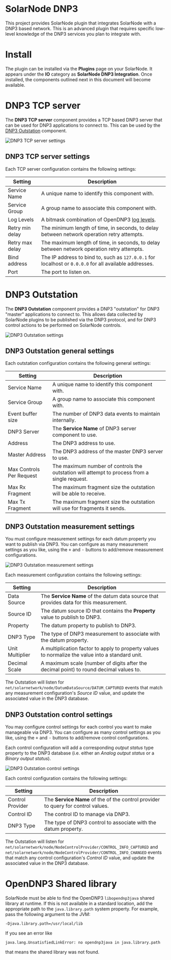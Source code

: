 # SolarNode DNP3

This project provides SolarNode plugin that integrates SolarNode with a DNP3 based 
network. This is an advanced plugin that requires specific low-level knowledge of the 
DNP3 services you plan to integrate with.

# Install

The plugin can be installed via the **Plugins** page on your SolarNode. It
appears under the **IO** category as **SolarNode DNP3 Integration**. Once installed,
the components outlined next in this document will become available.

# DNP3 TCP server

The **DNP3 TCP server** component provides a TCP based DNP3 server that can be used for DNP3
applications to connect to. This can be used by the [DNP3 Outstation](#dnp3-outstation) component.

![DNP3 TCP server settings](docs/solarnode-dnp3-tcp-server-settings.png)

## DNP3 TCP server settings

Each TCP server configuration contains the following settings:

| Setting         | Description                                      |
|-----------------|--------------------------------------------------|
| Service Name    | A unique name to identify this component with. |
| Service Group   | A group name to associate this component with. |
| Log Levels      | A bitmask combination of OpenDNP3 [log levels][log-levels]. |
| Retry min delay | The minimum length of time, in seconds, to delay between network operation retry attempts. |
| Retry max delay | The maximum length of time, in seconds, to delay between network operation retry attempts. |
| Bind address    | The IP address to bind to, such as `127.0.0.1` for localhost or `0.0.0.0` for all available addresses. |
| Port            | The port to listen on. |


# DNP3 Outstation

The **DNP3 Outstation** component provides a DNP3 "outstation" for DNP3 "master" applications
to connect to. This allows data collected by SolarNode plugins to be published via the DNP3
protocol, and for DNP3 control actions to be performed on SolarNode controls.

![DNP3 Outstation settings](docs/solarnode-dnp3-outstation-settings.png)

## DNP3 Outstation general settings

Each outstation configuration contains the following general settings:

| Setting                  | Description                                      |
|--------------------------|--------------------------------------------------|
| Service Name             | A unique name to identify this component with. |
| Service Group            | A group name to associate this component with. |
| Event buffer size        | The number of DNP3 data events to maintain internally. |
| DNP3 Server              | The **Service Name** of DNP3 server component to use. |
| Address                  | The DNP3 address to use.|
| Master Address           | The DNP3 address of the master DNP3 server to use. |
| Max Controls Per Request | The maximum number of controls the outstation will attempt to process from a single request. |
| Max Rx Fragment          | The maximum fragment size the outstation will be able to receive. |
| Max Tx Fragment          | The maximum fragment size the outstation will use for fragments it sends. |

## DNP3 Outstation measurement settings

You must configure measurement settings for each datum property you want to publish via DNP3.
You can configure as many measurement settings as you like, using the <kbd>+</kbd> and <kbd>-</kbd>
buttons to add/remove measurement configurations.

![DNP3 Outstation measurement settings](docs/solarnode-dnp3-outstation-measurement-settings.png)

Each measurement configuration contains the following settings:

| Setting         | Description                                                                            |
|-----------------|----------------------------------------------------------------------------------------|
| Data Source     | The **Service Name** of the datum data source that provides data for this measurement. |
| Source ID       | The datum source ID that contains the **Property** value to publish to DNP3. |
| Property        | The datum property to publish to DNP3. |
| DNP3 Type       | The type of DNP3 measurement to associate with the datum property. |
| Unit Multiplier | A multiplication factor to apply to property values to normalize the value into a standard unit. |
| Decimal Scale   | A maximum scale (number of digits after the decimal point) to round decimal values to. |

The Outstation will listen for `net/solarnetwork/node/DatumDataSource/DATUM_CAPTURED` events that 
match any measurement configuration's _Source ID_ value, and update the associated value in the DNP3 database.

## DNP3 Outstation control settings

You may configure control settings for each control you want to make manageable via DNP3.
You can configure as many control settings as you like, using the <kbd>+</kbd> and <kbd>-</kbd>
buttons to add/remove control configurations.

Each control configuration will add a corresponding _output status_ type property to the DNP3 database
(i.e. either an _Analog output status_ or a _Binary output status_).

![DNP3 Outstation control settings](docs/solarnode-dnp3-outstation-control-settings.png)

Each control configuration contains the following settings:

| Setting          | Description                                                                            |
|------------------|----------------------------------------------------------------------------------------|
| Control Provider | The **Service Name** of the of the control provider to query for control values. |
| Control ID       | The control ID to manage via DNP3. |
| DNP3 Type        | The type of DNP3 control to associate with the datum property. |

The Outstation will listen for `net/solarnetwork/node/NodeControlProvider/CONTROL_INFO_CAPTURED` and
`net/solarnetwork/node/NodeControlProvider/CONTROL_INFO_CHANGED` events that match any control
configuration's _Control ID_ value, and update the associated value in the DNP3 database.


# OpenDNP3 Shared library

SolarNode must be able to find the OpenDNP3 `libopendnp3java` shared library at runtime.
If this is not available in a standard location, add the appropriate path to the `java.library.path`
system property. For example, pass the following argument to the JVM:

```
-Djava.library.path=/usr/local/lib
```

If you see an error like

```
java.lang.UnsatisfiedLinkError: no opendnp3java in java.library.path
```

that means the shared library was not found.

[log-levels]: https://github.com/automatak/dnp3/blob/2efcf2e5f477869165f2cb40d731d41fb961b51b/java/bindings/src/main/java/com/automatak/dnp3/LogLevels.java#L23-L27
